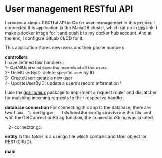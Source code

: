 # User management RESTful API

I created a simple RESTful API  in Go for user-management in this project. I connected this application to the MariaDB cluster, which sat up in [this](https://github.com/mona-mp/mariadb-cluster) link.
I make a docker image for it and push it to my docker hub account.
And at the end, I configure GitLab CI/CD for it.

This application stores new users and their phone numbers.

**controllers**\
I have defined four handlers : \
1- GetAllUsers: retrieve the records of all the users \
2- DeletUserByID: delete specific user by ID \
3- CreateUser: create a new user \
4- UpdateUserByID: update a users’s record information \

I use the [gorilla/mux](https://www.gorillatoolkit.org/pkg/mux) package to implement a request router and dispatcher for matching incoming requests to their respective handler.

**database connection**
For connecting this app to the database, there are two files:
&ensp; 1- config.go:
&ensp;&ensp;&ensp; I defined the config structure in this file, and whit the GetConnectionString function, the connectionString was created.

 &ensp; 2- connector.go:
 &ensp;&ensp;&ensp;


**entity**
In this folder is a user.go file which contains and User object for REST(CRUD).

**main**
